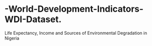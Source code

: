 # -World-Development-Indicators-WDI-Dataset.
Life Expectancy, Income and Sources of Environmental Degradation in Nigeria
